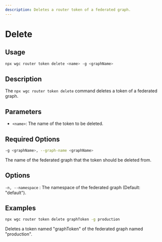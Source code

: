 ```yaml
---
description: Deletes a router token of a federated graph.
---
```


# Delete

## Usage

```bash
npx wgc router token delete <name> -g <graphName>
```

## Description

The `npx wgc router token delete` command deletes a token of a federated graph.

## Parameters

* `<name>`: The name of the token to be deleted.&#x20;

## Required Options

```bash
-g <graphName>, --graph-name <graphName>
```

The name of the federated graph that the token should be deleted from.

## Options

`-n, --namespace` : The namespace of the federated graph (Default: "default").

## Examples

```bash
npx wgc router token delete graphToken -g production
```

Deletes a token named "graphToken" of the federated graph named "production".&#x20;
